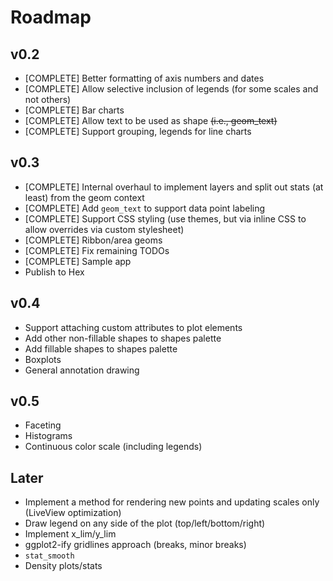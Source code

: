 # Roadmap

## v0.2 
* [COMPLETE] Better formatting of axis numbers and dates
* [COMPLETE] Allow selective inclusion of legends (for some scales and not others)
* [COMPLETE] Bar charts
* [COMPLETE] Allow text to be used as shape <s>(i.e., geom_text)</s>
* [COMPLETE] Support grouping, legends for line charts 

## v0.3 
* [COMPLETE] Internal overhaul to implement layers and split out stats (at least) from the geom context
* [COMPLETE] Add `geom_text` to support data point labeling
* [COMPLETE] Support CSS styling (use themes, but via inline CSS to allow overrides via custom stylesheet)
* [COMPLETE] Ribbon/area geoms 
* [COMPLETE] Fix remaining TODOs
* [COMPLETE] Sample app
* Publish to Hex

## v0.4
* Support attaching custom attributes to plot elements
* Add other non-fillable shapes to shapes palette
* Add fillable shapes to shapes palette
* Boxplots
* General annotation drawing

## v0.5
* Faceting
* Histograms
* Continuous color scale (including legends)

## Later 
* Implement a method for rendering new points and updating scales only (LiveView optimization)
* Draw legend on any side of the plot (top/left/bottom/right)
* Implement x_lim/y_lim
* ggplot2-ify gridlines approach (breaks, minor breaks)
* `stat_smooth`
* Density plots/stats